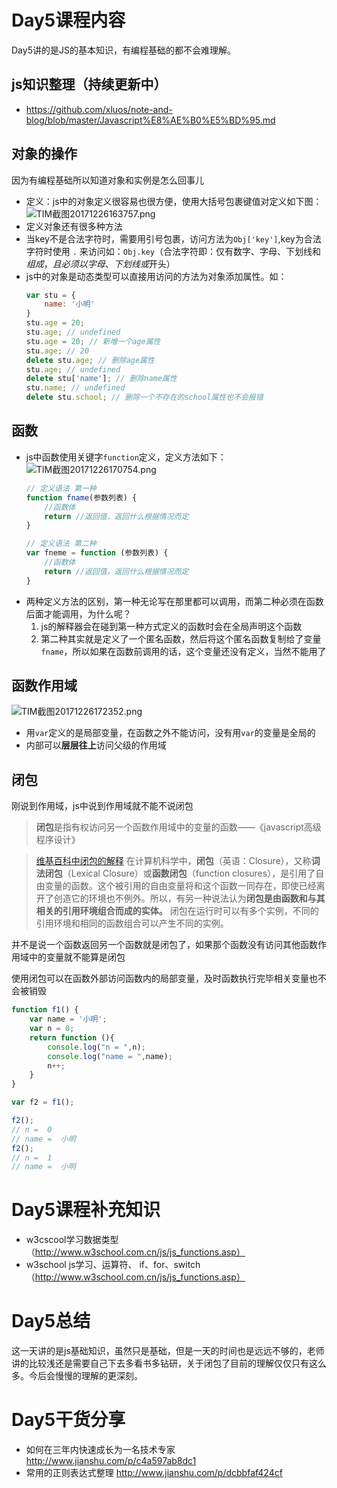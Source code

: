 # Day5课程内容
Day5讲的是JS的基本知识，有编程基础的都不会难理解。
## js知识整理（持续更新中）
+ https://github.com/xluos/note-and-blog/blob/master/Javascript%E8%AE%B0%E5%BD%95.md

## 对象的操作
因为有编程基础所以知道对象和实例是怎么回事儿
+ 定义：js中的对象定义很容易也很方便，使用大括号包裹键值对定义如下图：
    ![TIM截图20171226163757.png](http://www.xluos.com/usr/uploads/2017/12/1730028395.png)
+ 定义对象还有很多种方法
+ 当key不是合法字符时，需要用引号包裹，访问方法为`Obj['key']`,key为合法字符时使用 ` . ` 来访问如：`Obj.key`（合法字符即：仅有数字、字母、下划线和$组成，且必须以字母、下划线或$开头）
+ js中的对象是动态类型可以直接用访问的方法为对象添加属性。如：
    ```js
    var stu = {
        name: '小明'
    }
    stu.age = 20;
    stu.age; // undefined
    stu.age = 20; // 新增一个age属性
    stu.age; // 20
    delete stu.age; // 删除age属性
    stu.age; // undefined
    delete stu['name']; // 删除name属性
    stu.name; // undefined
    delete stu.school; // 删除一个不存在的school属性也不会报错
    ```
## 函数
+ js中函数使用关键字`function`定义，定义方法如下：
    ![TIM截图20171226170754.png](http://www.xluos.com/usr/uploads/2017/12/4086292101.png)
    ```js
    // 定义语法 第一种
    function fname(参数列表) {
        //函数体
        return //返回值，返回什么根据情况而定
    }

    // 定义语法 第二种
    var fneme = function (参数列表) {
        //函数体
        return //返回值，返回什么根据情况而定
    }

    ```
+ 两种定义方法的区别，第一种无论写在那里都可以调用，而第二种必须在函数后面才能调用，为什么呢？
    1. js的解释器会在碰到第一种方式定义的函数时会在全局声明这个函数
    2. 第二种其实就是定义了一个匿名函数，然后将这个匿名函数复制给了变量`fname`，所以如果在函数前调用的话，这个变量还没有定义，当然不能用了
## 函数作用域
![TIM截图20171226172352.png](http://www.xluos.com/usr/uploads/2017/12/808550425.png)
+ 用`var`定义的是局部变量，在函数之外不能访问，没有用`var`的变量是全局的
+ 内部可以**层层往上**访问父级的作用域

## 闭包
刚说到作用域，js中说到作用域就不能不说闭包
> **闭包**是指有权访问另一个函数作用域中的变量的函数——《javascript高级程序设计》

>[维基百科中闭包的解释](https://zh.wikipedia.org/w/index.php?title=%E9%97%AD%E5%8C%85_(%E8%AE%A1%E7%AE%97%E6%9C%BA%E7%A7%91%E5%AD%A6)&variant=zh-cn)
在计算机科学中，**闭包**（英语：Closure），又称**词法闭包**（Lexical Closure）或**函数闭包**（function closures），是引用了自由变量的函数。这个被引用的自由变量将和这个函数一同存在，即使已经离开了创造它的环境也不例外。所以，有另一种说法认为**闭包是由函数和与其相关的引用环境组合而成的实体。** 闭包在运行时可以有多个实例，不同的引用环境和相同的函数组合可以产生不同的实例。

并不是说一个函数返回另一个函数就是闭包了，如果那个函数没有访问其他函数作用域中的变量就不能算是闭包

使用闭包可以在函数外部访问函数内的局部变量，及时函数执行完毕相关变量也不会被销毁
```js
function f1() {
    var name = '小明';
    var n = 0;
    return function (){
        console.log("n = ",n);
        console.log("name = ",name);
        n++;
    }
}

var f2 = f1();

f2();
// n =  0
// name =  小明
f2();
// n =  1
// name =  小明
```
# Day5课程补充知识
+ w3cscool学习数据类型 （http://www.w3school.com.cn/js/js_functions.asp）
+ w3school js学习、运算符、 if、for、switch （http://www.w3school.com.cn/js/js_functions.asp）

# Day5总结
这一天讲的是js基础知识，虽然只是基础，但是一天的时间也是远远不够的，老师讲的比较浅还是需要自己下去多看书多钻研，关于闭包了目前的理解仅仅只有这么多。今后会慢慢的理解的更深刻。
# Day5干货分享
+ 如何在三年内快速成长为一名技术专家 
http://www.jianshu.com/p/c4a597ab8dc1 
+ 常用的正则表达式整理 
http://www.jianshu.com/p/dcbbfaf424cf 